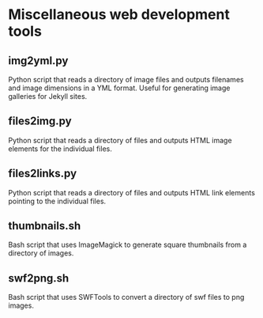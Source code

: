 # Miscellaneous web development tools

## img2yml.py

Python script that reads a directory of image files and outputs filenames and
image dimensions in a YML format. Useful for generating image galleries for
Jekyll sites.

## files2img.py

Python script that reads a directory of files and outputs HTML image elements
for the individual files.

## files2links.py

Python script that reads a directory of files and outputs HTML link elements
pointing to the individual files.

## thumbnails.sh

Bash script that uses ImageMagick to generate square thumbnails from a
directory of images.

## swf2png.sh

Bash script that uses SWFTools to convert a directory of swf files to png images.
